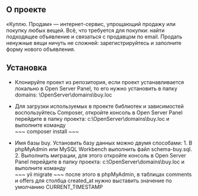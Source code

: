 ## **О проекте**

«Куплю. Продам» — интернет-сервис, упрощающий продажу или покупку любых вещей. Всё, что требуется для покупки: найти подходящее объявление и связаться с продавцом по email. Продать ненужные вещи ничуть не сложней: зарегистрируйтесь и заполните форму нового объявления.

## Установка

* Клонируйте проект из репозитория, если проект устанавливается локально в Open Server Panel, то его нужно установить в папку domains:  \OpenServer\domains\buy.loc
* Для загрузки используемых в проекте библиотек и зависимостей воспользуйтесь Composer, откройте консоль в Open Server Panel перейдите в папку проекта:  c:\OpenServer\domains\buy.loc и выполните команду  
            ~~~
            composer install
            ~~~ 

* Имя базы buy. Установить базу данных можно двумя способами:
        1. В phpMyAdmin или MySQL Workbench выполнить файл schema-buy.sql.
        2. Выполнить миграции, для этого откройте консоль в Open Server Panel перейдите в папку проекта:  c:\OpenServer\domains\buy.loc и выполните команду  
            ~~~
            yii migrate
            ~~~
        после этого в phpMyAdmin, в таблицах comments и offers для столбца created_at нужно выставить значение по умолчанию CURRENT_TIMESTAMP 

           